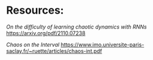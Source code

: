 
# Resources:

_On the difficulty of learning chaotic dynamics with
RNNs_ https://arxiv.org/pdf/2110.07238 


_Chaos on the Interval_ https://www.imo.universite-paris-saclay.fr/~ruette/articles/chaos-int.pdf
